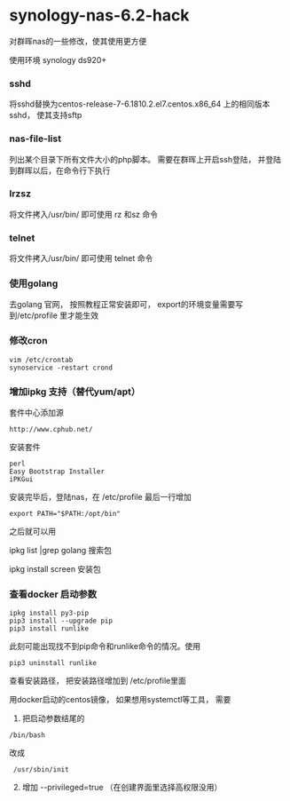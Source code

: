 # synology-nas-6.2-hack
对群晖nas的一些修改，使其使用更方便

使用环境 synology ds920+

### sshd

将sshd替换为centos-release-7-6.1810.2.el7.centos.x86_64 上的相同版本sshd， 使其支持sftp


### nas-file-list

列出某个目录下所有文件大小的php脚本。 需要在群晖上开启ssh登陆， 并登陆到群晖以后，在命令行下执行

### lrzsz

将文件拷入/usr/bin/ 即可使用 rz 和sz 命令

### telnet

将文件拷入/usr/bin/ 即可使用 telnet 命令

### 使用golang

去golang 官网， 按照教程正常安装即可， export的环境变量需要写到/etc/profile 里才能生效

### 修改cron
```
vim /etc/crontab
synoservice -restart crond
```

### 增加ipkg 支持（替代yum/apt）
套件中心添加源
```
http://www.cphub.net/
```
安装套件 
```
perl
Easy Bootstrap Installer
iPKGui
```
安装完毕后，登陆nas，在 /etc/profile 最后一行增加
```
export PATH="$PATH:/opt/bin"
```
之后就可以用  

ipkg list |grep golang 搜索包

ipkg install screen 安装包

### 查看docker 启动参数
```
ipkg install py3-pip
pip3 install --upgrade pip
pip3 install runlike
```
此刻可能出现找不到pip命令和runlike命令的情况。使用 
```
pip3 uninstall runlike
```
查看安装路径， 把安装路径增加到 /etc/profile里面

用docker启动的centos镜像， 如果想用systemctl等工具， 需要

1. 把启动参数结尾的
```
/bin/bash
```
改成
```
 /usr/sbin/init
```

2. 增加 --privileged=true   （在创建界面里选择高权限没用）

